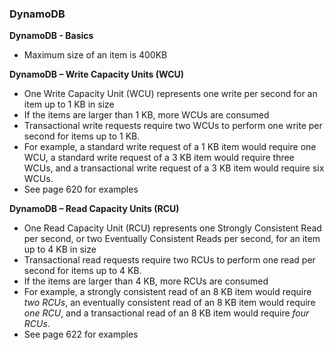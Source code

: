 ### DynamoDB
__DynamoDB - Basics__   
* Maximum size of an item is 400KB

__DynamoDB – Write Capacity Units (WCU)__  
* One Write Capacity Unit (WCU) represents one write per second for an
item up to 1 KB in size
* If the items are larger than 1 KB, more WCUs are consumed
* Transactional write requests require two WCUs to perform one write per second for items up to 1 KB.
* For example, a standard write request of a 1 KB item would require one WCU, a standard write request of a 3 KB item would require three WCUs, and a transactional write request of a 3 KB item would require six WCUs.
* See page 620 for examples

__DynamoDB – Read Capacity Units (RCU)__  
* One Read Capacity Unit (RCU) represents one Strongly Consistent Read per second, or two Eventually Consistent Reads per second, for an item up to 4 KB in size
* Transactional read requests require two RCUs to perform one read per second for items up to 4 KB.
* If the items are larger than 4 KB, more RCUs are consumed
* For example, a strongly consistent read of an 8 KB item would require _two RCUs_, an eventually consistent read of an 8 KB item would require _one RCU_, and a transactional read of an 8 KB item would require _four RCUs_.
* See page 622 for examples

